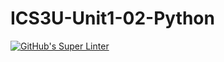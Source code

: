 # ICS3U-Unit1-02-Python

[![GitHub's Super Linter](https://github.com/trent-hodgins-01/ICS3U-Unit1-02-Python/workflows/GitHub's%20Super%20Linter/badge.svg)](https://github.com/trent-hodgins-01/ICS3U-Unit1-02-Python/actions)
